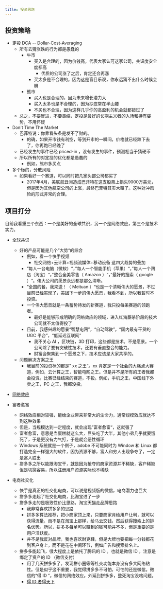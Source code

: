 ```yaml
---
title: 投资思路
---
```


## 投资策略
  - 定投 DCA -- Dollar-Cost-Averaging
    - 所有去猜涨跌的行为都是愚蠢的
      - 牛市
        - 买入是合理的，因为价钱高，代表大家认可这家公司，共识度安全度都高
          - 优质的公司涨了之后，肯定还会再涨
        - 买太多是不合理的，因为这是盲目乐观，你永远猜不出什么时候会崩
      - 熊市
        - 买入也是合理的，因为未来增长潜力大
        - 买入太多也是不合理的，因为抄底常在半山腰
        - 不买也不合理，因为这样几乎你的高盈利的机会就都错过了
    - 总之，不要冒进，不要畏缩，定投是最好的长期主义者的入场和持有姿势，不用怀疑
  - Don't Time The Market
    - 巴菲特说：你靠看头条是发不了财的。
      - 的确，如果开市钱有利空，等到开市的一瞬间，价格就已经跌下去了，你再跑已经晚了
    - 已经发生的事件已经 priced-in ，没有发生的事件，预测相当于猜硬币
    - 所以所有的对定投的优化都是愚蠢的
      - 例如，熊市多买点
  - 多个标的，分散风险
    - 如果看好一个赛道，可以同时把几家头部公司都买了
      - 2017年4月，美联航丑闻造成巴菲特在这支股票上损失9000万美元，但是因为其他航空公司的上涨，最终巴菲特其实大赚了。这种对冲风险的形式非常的合理。


## 项目打分

目前我看重三个东西：一个是美好的全球共识，另一个是网络效应，第三个是技术实力。

- 全球共识
  - 好的产品可能是几个”大势“的综合
    - 例如，看一个快手视频
      - 社交网络+云计算+视频流媒体+移动设备 这四大趋势的叠加
    - ”每人一台电脑（微软）“，”每人一个智能手机（苹果）“，”每人一个网店（淘宝）“，”整合全美零售（ Amazon ）“，”最好的搜索（ google ）“。伟大公司的愿景永远都是那么清晰。
    - ”全国的餐，我来送！（ Meituan ）“也是一个清晰伟大的愿景，不过目前已经实现了，美团下一步的伟大愿景，我看不到，所以我暂时不投资。
    - 一个伟大愿景就是一条蓄势待发的新赛道，我只投每条赛道的领跑者。
      - 最好是能够形成明确的网络效应的领域，进入红海厮杀阶段的技术公司就不太值得投了
    - 目前，我感兴趣的愿景“智慧电网”，“自动驾驶”，“国内最有干货的 UGC 平台”，“低延迟互联网”
      - 我不关心 AI ，区块链，3D 打印，这些都是技术，不是愿景。一个公司除了要有突破性技术，还要有垂直整合的能力。
      - 财富会聚集到一个愿景之下，技术应该是大家共享的。
  - 问题解决方案之王
    - 我目前的投资标的都是” xx 之王“。xx 肯定是一个社会的大痛点大赛道，例如，云计算之王，智能电网之王。但是并不是所有的王者我都会投资。比赛已经结束的赛道，不投。例如，手机之王，中国线下外卖之王，PC 之王，我都没投。

- [网络效应](network-effect)

- 富者愈富
  - 网络效应相对较强，能给企业带来非常大的生命力，通常规模效应就达不到这种效果
  - 但是，当规模达到一定程度，就会出现”富者愈富“，这就强了
  - 富者愈富，意思是当蛋糕就这么大，巨头吃了大半，其他小弟几乎就要饿死了，于是更没有力气打，于是就会恶性循环
  - Windows 系统就是一个例子，adobe 不可能同时为 Window 和 Linux 都打造完全一样强大的软件，因为资源不够，富人和穷人出现争夺了，一定是富人胜出
  - 拼多多之所以能跟淘宝干，就是因为抢夺的商家资源并不稀缺，客户稀缺但是切换容易，所以注册用户资源实际也不稀缺
- 电商社交化
  - 快手是真正的社交化电商，可以说是视频版的微信，电商潜力也巨大
  - 拼多多走起了社交化电商，比淘宝进了一步
  - 拼多多走的是极致性价比思路，淘宝天猫走品牌思路
    - 我非常喜欢拼多多的思路
    - 拼多多算法推荐，把小商家顶上来，只要商家肯给用户让利，就可以获得流量，而不是在淘宝上那样，给马云交钱，然后获得搜索上的排名优势。所以，拼多多每单可以赚到的钱可能并不多，但是重要的是用户活跃度。
    - 并不是我反对品牌，我也喜欢耐克鞋，但是大牌也要把每一分钱都花到客户身上，而不是花在中间环节，例如广告和搜索排名上。
  - 拼多多能起飞，很大程度上是依托了腾讯的 ID ，也就是微信 ID ，注意是绑定了资产的 ID （微信支付）
    - 用了几天拼多多了，发现拼小圈等等社交功能本身没有多大网络粘性。但是似乎这不重要，我觉得拼多多不可怕，可怕的还是微信。微信的“得 ID ”，微信的网络效应，外延到拼多多，整死淘宝没啥问题。
    - [得 ID 者得天下](network-effect)
